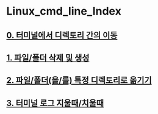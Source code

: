# Linux_cmd_line_Index   
   
## [0. 터미널에서 디렉토리 간의 이동][0_link]
[0_link]:https://github.com/Ereh-Kim/TIL/blob/TIL/Linux_cmd_line/Linux_cmd_line_TIL.files/%ED%84%B0%EB%AF%B8%EB%84%90%EC%97%90%EC%84%9C_%EB%94%94%EB%A0%89%ED%86%A0%EB%A6%AC_%EA%B0%84%EC%9D%98_%EC%9D%B4%EB%8F%99_cmd.md "cd"
    
## [1. 파일/폴더 삭제 및 생성][1_link]
[1_link]:https://github.com/Ereh-Kim/TIL/blob/TIL/Linux_cmd_line/Linux_cmd_line_TIL.files/%ED%8C%8C%EC%9D%BC_Or_%ED%8F%B4%EB%8D%94_%EC%82%AD%EC%A0%9C_%EB%B0%8F_%EC%83%9D%EC%84%B1_cmd.md "touch, mkdir, rm"

## [2. 파일/폴더(을/를) 특정 디렉토리로 옮기기][2_link]
[2_link]:https://github.com/Ereh-Kim/TIL/blob/TIL/Linux_cmd_line/Linux_cmd_line_TIL.files/%ED%8C%8C%EC%9D%BC_Or_%ED%8F%B4%EB%8D%94_%ED%8A%B9%EC%A0%95_%EB%94%94%EB%A0%89%ED%86%A0%EB%A6%AC%EB%A1%9C_%EC%98%AE%EA%B8%B0%EA%B8%B0_cmd.md "move"

## [3. 터미널 로그 지울때/치울때][3_link]
[3_link]:https://github.com/Ereh-Kim/TIL/blob/TIL/cmd_line_TIL/Linux_cmd_line/Linux_cmd_line_TIL.files/%ED%84%B0%EB%AF%B8%EB%84%90_%EB%A1%9C%EA%B7%B8_%EC%B9%98%EC%9A%B8%EB%95%8C_cmd.md "clear"